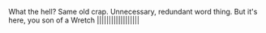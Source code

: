 What the hell? Same old crap. Unnecessary, redundant word thing. But it's here, you son of a Wretch ||||||||||||||||||
